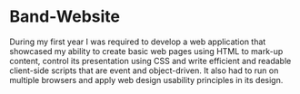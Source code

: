 # Band-Website
During my first year I was required to develop a web application that showcased my ability to create basic web pages using HTML to mark-up content, control its presentation using CSS and write efficient and readable client-side scripts that are event and object-driven. It also had to run on multiple browsers and apply web design usability principles in its design.
